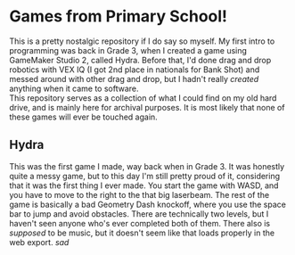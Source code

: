 # Games from Primary School!
This is a pretty nostalgic repository if I do say so myself. My first intro to programming was back in Grade 3, when I created a game using GameMaker Studio 2, called Hydra. Before that, I'd done drag and drop robotics with VEX IQ (I got 2nd place in nationals for Bank Shot) and messed around with other drag and drop, but I hadn't really *created* anything when it came to software. <br>
This repository serves as a collection of what I could find on my old hard drive, and is mainly here for archival purposes. It is most likely that none of these games will ever be touched again.

## Hydra
This was the first game I made, way back when in Grade 3. It was honestly quite a messy game, but to this day I'm still pretty proud of it, considering that it was the first thing I ever made. You start the game with WASD, and you have to move to the right to the that big laserbeam. The rest of the game is basically a bad Geometry Dash knockoff, where you use the space bar to jump and avoid obstacles. There are technically two levels, but I haven't seen anyone who's ever completed both of them. There also is *supposed* to be music, but it doesn't seem like that loads properly in the web export. *sad*
